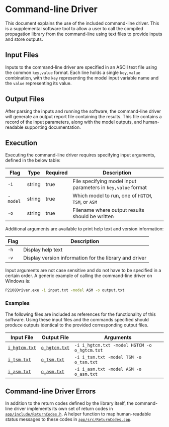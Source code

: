 # Command-line Driver #

This document explains the use of the included command-line driver. This is a
supplemental software tool to allow a user to call the compiled propagation library
from the command-line using text files to provide inputs and store outputs.

## Input Files ##

Inputs to the command-line driver are specified in an ASCII text file using
the common `key,value` format. Each line holds a single `key,value` combination,
with the `key` representing the model input variable name and the `value` representing
its value.

## Output Files ##

After parsing the inputs and running the software, the command-line driver will
generate an output report file containing the results. This file contains a record
of the input parameters, along with the model outputs, and human-readable supporting
documentation.

## Execution ##

Executing the command-line driver requires specifying input arguments, defined
in the below table:

| Flag     | Type   | Required | Description                                                  |
|----------|--------|----------|--------------------------------------------------------------|
| `-i`     | string | true     | File specifying model input parameters in `key,value` format |
| `-model` | string | true     | Which model to run, one of `HGTCM`, `TSM`, or `ASM`          |
| `-o`     | string | true     | Filename where output results should be written              |

Additional arguments are available to print help text and version information:

| Flag | Description                                            |
|------|--------------------------------------------------------|
| `-h` | Display help text                                      |
| `-v` | Display version information for the library and driver |

Input arguments are not case sensitive and do not have to be specified in a certain
order. A generic example of calling the command-line driver on Windows is:

```cmd
P2108Driver.exe -i input.txt -model ASM -o output.txt
```

### Examples ###

The following files are included as references for the functionality of this software.
Using these input files and the commands specified should produce outputs identical
to the provided corresponding output files.

| Input File                          | Output File                         | Arguments                                    |
|-------------------------------------|-------------------------------------|----------------------------------------------|
| [`i_hgtcm.txt`](./data/i_hgtcm.txt) | [`o_hgtcm.txt`](./data/o_hgtcm.txt) | `-i i_hgtcm.txt -model HGTCM -o o_hgtcm.txt` |
| [`i_tsm.txt`](./data/i_tsm.txt)     | [`o_tsm.txt`](./data/o_tsm.txt)     | `-i i_tsm.txt -model TSM -o o_tsm.txt`       |
| [`i_asm.txt`](./data/i_asm.txt)     | [`o_asm.txt`](./data/o_asm.txt)     | `-i i_asm.txt -model ASM -o o_asm.txt`       |

## Command-line Driver Errors ##

In addition to the return codes defined by the library itself, the command-line
driver implements its own set of return codes in [`app/include/ReturnCodes.h`](./include/ReturnCodes.h).
A helper function to map human-readable status messages to these codes in
[`app/src/ReturnCodes.cpp`](./src/ReturnCodes.cpp).
